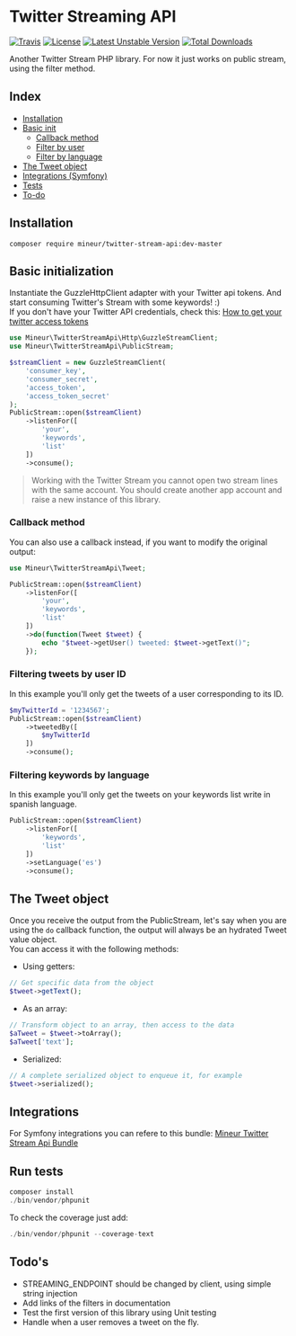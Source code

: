 # Twitter Streaming API
[![Travis](https://travis-ci.org/mineur/twitter-stream-api.svg?branch=master)]()
[![License](https://img.shields.io/badge/license-MIT-brightgreen.svg)]()
[![Latest Unstable Version](https://poser.pugx.org/mineur/twitter-stream-api/v/unstable)](https://packagist.org/packages/mineur/twitter-stream-api)
[![Total Downloads](https://poser.pugx.org/mineur/twitter-stream-api/downloads)](https://packagist.org/packages/mineur/twitter-stream-api)

Another Twitter Stream PHP library. For now it just works on public stream, 
using the filter method. 

## Index
- [Installation](#installation)
- [Basic init](#basic-initialization)
    - [Callback method](#callback-metod)
    - [Filter by user](#filtering-tweets-by-user-id)
    - [Filter by language](#filtering-keywords-by-language)
- [The Tweet object](#the-tweet-object)
- [Integrations (Symfony)](#integrations)
- [Tests](#run-tests)
- [To-do](#todos)

## Installation
```shell
composer require mineur/twitter-stream-api:dev-master
```

## Basic initialization
Instantiate the GuzzleHttpClient adapter with your Twitter api tokens. 
And start consuming Twitter's Stream with some keywords! :) \
If you don't have your Twitter API credentials, check this: 
<a href="https://dev.twitter.com/oauth/overview/application-owner-access-tokens" 
   target="_blank">
    How to get your twitter access tokens
</a>
```php
use Mineur\TwitterStreamApi\Http\GuzzleStreamClient;
use Mineur\TwitterStreamApi\PublicStream;

$streamClient = new GuzzleStreamClient(
    'consumer_key',
    'consumer_secret',
    'access_token',
    'access_token_secret'
);
PublicStream::open($streamClient)
    ->listenFor([
        'your',
        'keywords',
        'list'
    ])
    ->consume();
```
> Working with the Twitter Stream you cannot open two stream lines with the same 
> account. You should create another app account and raise a new instance of this 
> library.

### Callback method
You can also use a callback instead, if you want to modify the original output:
```php
use Mineur\TwitterStreamApi\Tweet;

PublicStream::open($streamClient)
    ->listenFor([
        'your',
        'keywords',
        'list'
    ])
    ->do(function(Tweet $tweet) {
        echo "$tweet->getUser() tweeted: $tweet->getText()";
    });
```

### Filtering tweets by user ID
In this example you'll only get the tweets of a user corresponding to its ID.
```php
$myTwitterId = '1234567';
PublicStream::open($streamClient)
    ->tweetedBy([
        $myTwitterId
    ])
    ->consume();
```

### Filtering keywords by language
In this example you'll only get the tweets on your keywords list write in spanish 
language. 
```php
PublicStream::open($streamClient)
    ->listenFor([
        'keywords',
        'list'
    ])
    ->setLanguage('es')
    ->consume();
```

## The Tweet object
Once you receive the output from the PublicStream, let's say when you are using the `do` 
callback function, the output will always be an hydrated Tweet value object.
\
You can access it with the following methods:
* Using getters:
```php
// Get specific data from the object
$tweet->getText();
```
* As an array:
```php
// Transform object to an array, then access to the data
$aTweet = $tweet->toArray();
$aTweet['text'];
```
* Serialized:
```php
// A complete serialized object to enqueue it, for example
$tweet->serialized();
```

## Integrations
For Symfony integrations you can refere to this bundle: 
[Mineur Twitter Stream Api Bundle](https://github.com/mineur/twitter-stream-api-bundle)

## Run tests
```php
composer install
./bin/vendor/phpunit
```
To check the coverage just add:
```php
./bin/vendor/phpunit --coverage-text
```

## Todo's
* STREAMING_ENDPOINT should be changed by client, using simple string injection
* Add links of the filters in documentation
* Test the first version of this library using Unit testing
* Handle when a user removes a tweet on the fly.